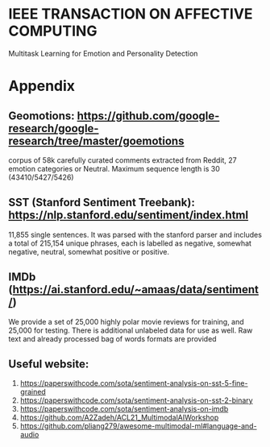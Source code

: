 # IEEE TRANSACTION ON AFFECTIVE COMPUTING
Multitask Learning for Emotion and Personality Detection



















# Appendix
## Geomotions: https://github.com/google-research/google-research/tree/master/goemotions
corpus of 58k carefully curated comments extracted from Reddit, 27 emotion categories or Neutral. Maximum sequence length is 30 (43410/5427/5426)

## SST (Stanford Sentiment Treebank): https://nlp.stanford.edu/sentiment/index.html
11,855 single sentences. It was parsed with the stanford parser and includes a total of 215,154 unique phrases, each is labelled as negative, somewhat negative, neutral, somewhat positive or positive.

## IMDb (https://ai.stanford.edu/~amaas/data/sentiment/)
We provide a set of 25,000 highly polar movie reviews for training, and 25,000 for testing. There is additional unlabeled data for use as well. Raw text and already processed bag of words formats are provided


## Useful website:
1. https://paperswithcode.com/sota/sentiment-analysis-on-sst-5-fine-grained
2. https://paperswithcode.com/sota/sentiment-analysis-on-sst-2-binary
3. https://paperswithcode.com/sota/sentiment-analysis-on-imdb
4. https://github.com/A2Zadeh/ACL21_MultimodalAIWorkshop
5. https://github.com/pliang279/awesome-multimodal-ml#language-and-audio
